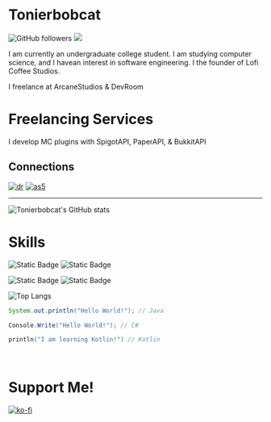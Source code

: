 # Tonierbobcat

![GitHub followers](https://img.shields.io/github/followers/Tonierbobcat?style=for-the-badge&logo=github) ![](https://komarev.com/ghpvc/?username=tonierbobcat&style=for-the-badge) 

I am currently an undergraduate college student. I am studying computer science, and I havean interest in software engineering. I the founder of Lofi Coffee Studios.

I freelance at ArcaneStudios & DevRoom

# Freelancing Services 
I develop MC plugins with SpigotAPI, PaperAPI, & BukkitAPI

## Connections
[![dr](https://github.com/user-attachments/assets/acd17702-07a8-4888-9377-af2322e31616)](https://www.devroomteam.com/) [![as5](https://github.com/user-attachments/assets/70dd4b1f-c40e-4dea-8dbf-3d71bdb971bc)](https://discord.gg/arcanestudios)

---

![Tonierbobcat's GitHub stats](https://github-readme-stats-eight-hazel-39.vercel.app/api?username=tonierbobcat&show_icons=true&theme=dark)

# Skills
![Static Badge](https://img.shields.io/badge/Unity-606b80?style=for-the-badge&logo=unity&labelColor=black)
![Static Badge](https://img.shields.io/badge/Intellij-4232F3?style=for-the-badge&logo=intellij-idea&labelColor=black)

![Static Badge](https://img.shields.io/badge/C%23-%23512BD4?style=for-the-badge&logo=.net&labelColor=black)
![Static Badge](https://img.shields.io/badge/Java-%23F78C40?style=for-the-badge&logo=openjdk&labelColor=black)

![Top Langs](https://github-readme-stats-eight-hazel-39.vercel.app/api/top-langs/?username=tonierbobcat&layout=donut&theme=dark)


```java
System.out.println("Hello World!"); // Java
```
```csharp
Console.Write("Hello World!"); // C#
```
```kotlin
println("I am learning Kotlin!") // Kotlin
```

&nbsp;
&nbsp;

# Support Me!

[![ko-fi](https://ko-fi.com/img/githubbutton_sm.svg)](https://ko-fi.com/O4O1PFEJN)
